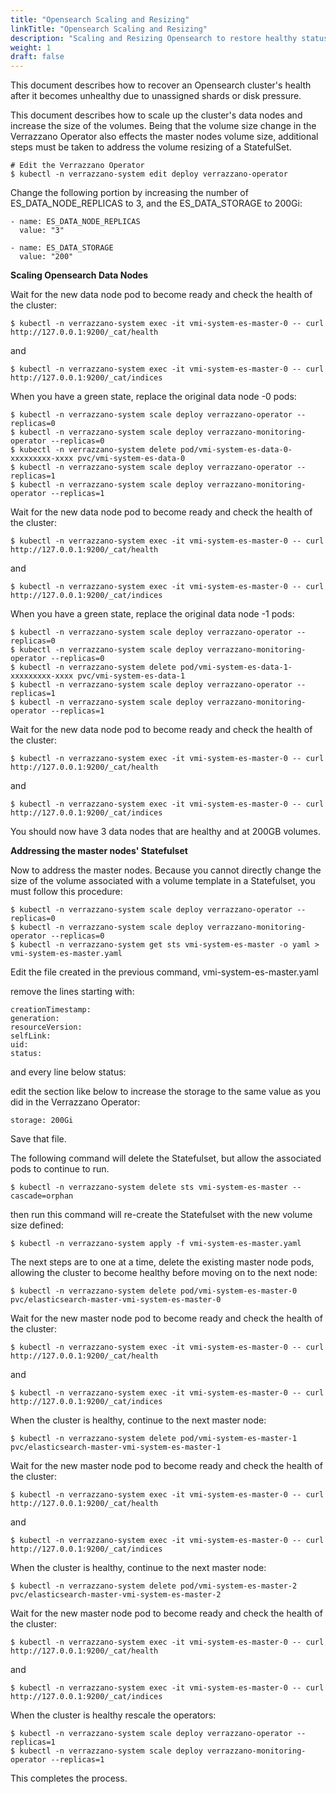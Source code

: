 ```yaml
---
title: "Opensearch Scaling and Resizing"
linkTitle: "Opensearch Scaling and Resizing"
description: "Scaling and Resizing Opensearch to restore healthy status"
weight: 1
draft: false
---
```


This document describes how to recover an Opensearch cluster's health after it becomes unhealthy due to unassigned shards or disk pressure.

This document describes how to scale up the cluster's data nodes and increase the size of the volumes. Being that the volume size change in the Verrazzano Operator also effects the master nodes volume size, additional steps must be taken to address the volume resizing of a StatefulSet.
```
# Edit the Verrazzano Operator
$ kubectl -n verrazzano-system edit deploy verrazzano-operator
```
Change the following portion by increasing the number of ES_DATA_NODE_REPLICAS to 3, and the ES_DATA_STORAGE to 200Gi:
```
- name: ES_DATA_NODE_REPLICAS
  value: "3"

- name: ES_DATA_STORAGE
  value: "200"
```
**Scaling Opensearch Data Nodes**

Wait for the new data node pod to become ready and check the health of the cluster:
```
$ kubectl -n verrazzano-system exec -it vmi-system-es-master-0 -- curl http://127.0.0.1:9200/_cat/health
```
and
```
$ kubectl -n verrazzano-system exec -it vmi-system-es-master-0 -- curl http://127.0.0.1:9200/_cat/indices
```
When you have a green state, replace the original data node -0 pods:
```
$ kubectl -n verrazzano-system scale deploy verrazzano-operator --replicas=0
$ kubectl -n verrazzano-system scale deploy verrazzano-monitoring-operator --replicas=0
$ kubectl -n verrazzano-system delete pod/vmi-system-es-data-0-xxxxxxxxx-xxxx pvc/vmi-system-es-data-0
$ kubectl -n verrazzano-system scale deploy verrazzano-operator --replicas=1
$ kubectl -n verrazzano-system scale deploy verrazzano-monitoring-operator --replicas=1
```
Wait for the new data node pod to become ready and check the health of the cluster:
```
$ kubectl -n verrazzano-system exec -it vmi-system-es-master-0 -- curl http://127.0.0.1:9200/_cat/health
```
and
```
$ kubectl -n verrazzano-system exec -it vmi-system-es-master-0 -- curl http://127.0.0.1:9200/_cat/indices
```
When you have a green state, replace the original data node -1 pods:
```
$ kubectl -n verrazzano-system scale deploy verrazzano-operator --replicas=0
$ kubectl -n verrazzano-system scale deploy verrazzano-monitoring-operator --replicas=0
$ kubectl -n verrazzano-system delete pod/vmi-system-es-data-1-xxxxxxxxx-xxxx pvc/vmi-system-es-data-1
$ kubectl -n verrazzano-system scale deploy verrazzano-operator --replicas=1
$ kubectl -n verrazzano-system scale deploy verrazzano-monitoring-operator --replicas=1
```
Wait for the new data node pod to become ready and check the health of the cluster:
```
$ kubectl -n verrazzano-system exec -it vmi-system-es-master-0 -- curl http://127.0.0.1:9200/_cat/health
```
and
```
$ kubectl -n verrazzano-system exec -it vmi-system-es-master-0 -- curl http://127.0.0.1:9200/_cat/indices
```
You should now have 3 data nodes that are healthy and at 200GB volumes.

**Addressing the master nodes' Statefulset**

Now to address the master nodes. Because you cannot directly change the size of the volume associated
with a volume template in a Statefulset, you must follow this procedure:
```
$ kubectl -n verrazzano-system scale deploy verrazzano-operator --replicas=0
$ kubectl -n verrazzano-system scale deploy verrazzano-monitoring-operator --replicas=0
$ kubectl -n verrazzano-system get sts vmi-system-es-master -o yaml > vmi-system-es-master.yaml
```
Edit the file created in the previous command, vmi-system-es-master.yaml

remove the lines starting with:
```
creationTimestamp:
generation:
resourceVersion:
selfLink:
uid:
status:
```
and every line below status:

edit the section like below to increase the storage to the same value as you did in the Verrazzano Operator:
```
storage: 200Gi
```
Save that file.

The following command will delete the Statefulset, but allow the associated pods to continue to run.
```
$ kubectl -n verrazzano-system delete sts vmi-system-es-master --cascade=orphan
```
then run this command will re-create the Statefulset with the new volume size defined:
```
$ kubectl -n verrazzano-system apply -f vmi-system-es-master.yaml
```
The next steps are to one at a time, delete the existing master node pods, allowing the cluster to become healthy before moving on to the next node:
```
$ kubectl -n verrazzano-system delete pod/vmi-system-es-master-0 pvc/elasticsearch-master-vmi-system-es-master-0
```
Wait for the new master node pod to become ready and check the health of the cluster:
```
$ kubectl -n verrazzano-system exec -it vmi-system-es-master-0 -- curl http://127.0.0.1:9200/_cat/health
```
and
```
$ kubectl -n verrazzano-system exec -it vmi-system-es-master-0 -- curl http://127.0.0.1:9200/_cat/indices
```
When the cluster is healthy, continue to the next master node:
```
$ kubectl -n verrazzano-system delete pod/vmi-system-es-master-1 pvc/elasticsearch-master-vmi-system-es-master-1
```
Wait for the new master node pod to become ready and check the health of the cluster:
```
$ kubectl -n verrazzano-system exec -it vmi-system-es-master-0 -- curl http://127.0.0.1:9200/_cat/health
```
and
```
$ kubectl -n verrazzano-system exec -it vmi-system-es-master-0 -- curl http://127.0.0.1:9200/_cat/indices
```
When the cluster is healthy, continue to the next master node:
```
$ kubectl -n verrazzano-system delete pod/vmi-system-es-master-2 pvc/elasticsearch-master-vmi-system-es-master-2
```
Wait for the new master node pod to become ready and check the health of the cluster:
```
$ kubectl -n verrazzano-system exec -it vmi-system-es-master-0 -- curl http://127.0.0.1:9200/_cat/health
```
and
```
$ kubectl -n verrazzano-system exec -it vmi-system-es-master-0 -- curl http://127.0.0.1:9200/_cat/indices
```
When the cluster is healthy rescale the operators:
```
$ kubectl -n verrazzano-system scale deploy verrazzano-operator --replicas=1
$ kubectl -n verrazzano-system scale deploy verrazzano-monitoring-operator --replicas=1
```
This completes the process.